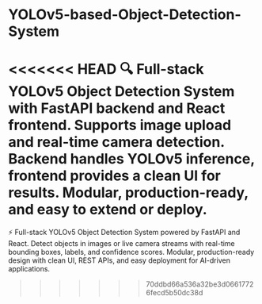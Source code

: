 # YOLOv5-based-Object-Detection-System
<<<<<<< HEAD
🔍 Full-stack YOLOv5 Object Detection System with FastAPI backend and React frontend. Supports image upload and real-time camera detection. Backend handles YOLOv5 inference, frontend provides a clean UI for results. Modular, production-ready, and easy to extend or deploy.
=======
⚡ Full-stack YOLOv5 Object Detection System powered by FastAPI and React. Detect objects in images or live camera streams with real-time bounding boxes, labels, and confidence scores. Modular, production-ready design with clean UI, REST APIs, and easy deployment for AI-driven applications.
>>>>>>> 70ddbd66a536a32be3d06617726fecd5b50dc38d
